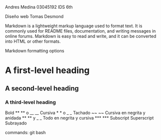 Andres Medina
03045192
IDS
6th

Diseño web
Tomas Desmond

Markdown is a lightweight markup language used to format text. It is commonly used for README files, documentation, and writing messages in online forums. Markdown is easy to read and write, and it can be converted into HTML or other formats.


Markdown formatting options
# A first-level heading
## A second-level heading
### A third-level heading


Bold	** ** o __ __
Cursiva	* * o _ _
Tachado	~~ ~~
Cursiva en negrita y anidada	** ** y _ _
Todo en negrita y cursiva	*** ***
Subscript	<sub> </sub>
Superscript	<sup> </sup>
Subrayado	<ins> </ins>

commands:
git bash